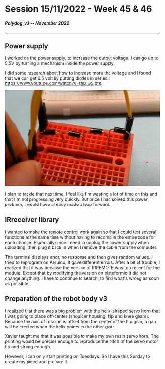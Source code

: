 # Session 15/11/2022 - Week 45 & 46

##### Polydog_v3 -- November 2022

-----

## Power supply

I worked on the power supply, to increase the output voltage. I can go up to 5.5V by turning a mechanism inside the power supply.

I did some research about how to increase more the voltage and I found that we can get 6.5 volt by putting diodes in series : https://www.youtube.com/watch?v=lzjDIGSjbfk.

![](diodes.PNG)

I plan to tackle that next time. I feel like I'm wasting a lot of time on this and that I'm not progressing very quickly. But once I had solved this power problem, I would have already made a leap forward.


## IRreceiver library

I wanted to make the remote control work again so that I could test several functions at the same time without having to recompile the entire code for each change. Especially since I need to unplug the power supply when uploading, then plug it back in when I remove the cable from the computer.

The terminal displays error, no response and then gives random values. I tried to reprogram on Arduino, it gave different errors. After a bit of trouble, I realized that it was because the version of IRREMOTE was too recent for the module. Except that by modifying the version on plateformio it did not change anything. I have to continue to search, to find what's wrong as soon as possible.


## Preparation of the robot body v3

I realized that there was a big problem with the helix-shaped servo horn that I was going to place off-center (shoulder housing, hip and knee gears). Because the axis of rotation is offset from the center of the hip gear, a gap will be created when the helix points to the other gear.

Xavier taught me that it was possible to make my own resin servo horn. The printing would be precise enough to reproduce the pitch of the servo motor tip and strong enough.

However, I can only start printing on Tuesdays. So I have this Sunday to create my piece and prepare it.

